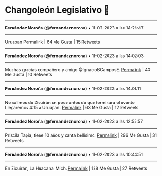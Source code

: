 # Changoleón Legislativo 🙈
*****
**Fernández Noroña** (**@fernandeznorona**) • 11-02-2023 a las 14:24:47
*****
Uruapan
[Permalink](https://twitter.com/fernandeznorona/status/1624534943576776704) | 64 Me Gusta | 15 Retweets
*****
**Fernández Noroña** (**@fernandeznorona**) • 11-02-2023 a las 14:02:03
*****
Muchas gracias compañero y amigo @IgnacioBCamposE.
[Permalink](https://twitter.com/fernandeznorona/status/1624529220444762113) | 43 Me Gusta | 10 Retweets
*****
**Fernández Noroña** (**@fernandeznorona**) • 11-02-2023 a las 14:01:11
*****
No salimos de Zicuirán un poco antes de que terminara el evento. Llegaremos 4:15 a Uruapan.
[Permalink](https://twitter.com/fernandeznorona/status/1624529005440569348) | 63 Me Gusta | 12 Retweets
*****
**Fernández Noroña** (**@fernandeznorona**) • 11-02-2023 a las 12:55:57
*****
Priscila Tapia, tiene 10 años y canta bellísimo.
[Permalink](https://twitter.com/fernandeznorona/status/1624512586342608896) | 296 Me Gusta | 31 Retweets
*****
**Fernández Noroña** (**@fernandeznorona**) • 11-02-2023 a las 10:44:51
*****
En Zicuirán, La Huacana, Mich.
[Permalink](https://twitter.com/fernandeznorona/status/1624479597147623424) | 138 Me Gusta | 27 Retweets